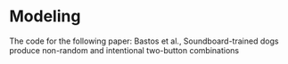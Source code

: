 # Modeling

The code for the following paper: 
Bastos et al., Soundboard-trained dogs produce non-random and intentional two-button combinations

